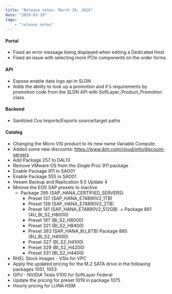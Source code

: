 ```yaml
---
title: "Release notes: March 29, 2019"
date: "2019-03-29"
tags:
    - "release notes"
---
```


#### Portal
+ Fixed an error message being displayed when editing a Dedicated Host
+ Fixed an issue with selecting more PCIe components on the order forms.

#### API
+ Expose enable data logs api in SLDN
+ Adds the ability to look up a promotion and it's requirements by promotion code from the SLDN API with SoftLayer_Product_Promotion  class.

#### Backend
+ Sanitized Cos Imports/Exports source/target paths

#### Catalog
+ Changing the Micro VSI product to its new name Variable Compute.
+ Added some new discounts: https://www.ibm.com/cloud/info/discount-servers
+ Add Package 257 to DAL13
+ Remove VMware OS from the Single Proc 911 package
+ Enable Package 911 in SAO01
+ Enable Package 555 in SAO01
+ Veeam Backup and Replication 9.5 Update 4
+ Mmove the EOS SAP presets to Inactive
    + Package 295 (SAP_HANA_CERTIFIED_SERVERS)
        + Preset 137 (SAP_HANA_E74890V2_1TB)
        + Preset 139 (SAP_HANA_E74890V2_2TB)
        + Preset 141 (SAP_HANA_E74890V2_512GB)
​   + Package 861 (4U_BI_S2_H8000)
        + Preset 197 (BI_S2_H8000)
        + Preset 321 (BI_S2_H8400)
        + Preset 383 (SAP_HANA_8U_8TB)
    ​Package 885 (8U_BI_S2_H4000)
        + Preset 327 (BI_S2_H4100)
        + Preset 329 (BI_S2_H4200)
        + Preset 331 (BI_S2_H4400)
+ RHEL Stock Images - VSIs for VPC
+ Apply the updated pricing for the M.2 SATA drive in the following packages 1051, 1053
+ GPU - NVIDIA Tesla V100 for SoftLayer Federal
+ Update the pricing for preset 1019 in package 1075
+ Hourly pricing for LUNA HSM